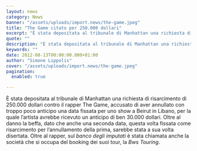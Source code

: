 ```yaml
---
layout: news
category: News
banner: "/assets/uploads/import.news/the-game.jpeg"
title: "The Game citato per 250.000 dollari"
excerpt: "È stata depositata al tribunale di Manhattan una richiesta di risarcimento di 250.000 dollari contro il rapper The Game, accusato di aver annullato con troppo poco anticipo una data fissata per uno show a Beirut in Libano, per la quale l’artista avrebbe ricevuto un anticipo di ben 30.000 dollari. Oltre al danno la beffa, dato [&hellip"
quote: ""
description: "È stata depositata al tribunale di Manhattan una richiesta di risarcimento di 250.000 dollari contro il rapper The Game, accusato di aver annullato con troppo poco anticipo una data fissata per uno show a Beirut in Libano, per la quale l’artista avrebbe ricevuto un anticipo di ben 30.000 dollari. Oltre al danno la beffa, dato [&hellip"
keywords: ""
date: 2012-08-13T00:00:00.000+01:00
author: "Simone Lippolis"
cover: "/assets/uploads/import.news/the-game.jpeg"
pagination:
  enabled: true

---
```


È stata depositata al tribunale di Manhattan una richiesta di risarcimento di 250.000 dollari contro il rapper The Game, accusato di aver annullato con troppo poco anticipo una data fissata per uno show a Beirut in Libano, per la quale l’artista avrebbe ricevuto un anticipo di ben 30.000 dollari. Oltre al danno la beffa, dato che anche una seconda data, questa volta fissata come risarcimento per l’annullamento della prima, sarebbe stata a sua volta disertata. Oltre al rapper, sul _banco degli imputati_ è stata chiamata anche la società che si occupa del booking dei suoi tour, la _Bws Touring_.